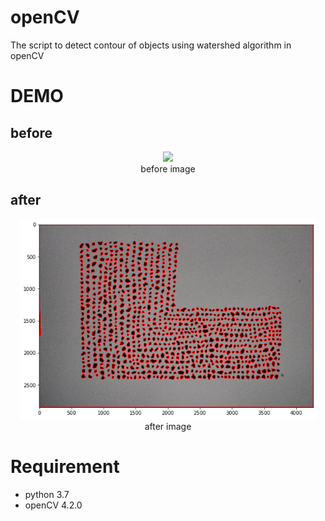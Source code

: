 # openCV

The script to detect contour of objects using watershed algorithm in openCV

# DEMO

## before
<div align="center"><img src="https://github.com/sayaka71/openCV/blob/master/grain.JPG" width="450"><br>before image</div>

## after
<div align="center"><img src="https://github.com/sayaka71/openCV/blob/master/Figure_3.png" width="475"><br>after image</div>

# Requirement
* python 3.7
* openCV 4.2.0
